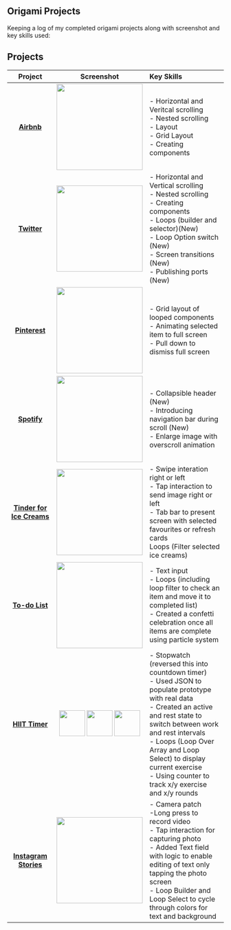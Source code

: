 
## Origami Projects
 
Keeping a log of my completed origami projects along with screenshot and key skills used: 


## Projects

|    Project        |       Screenshot        |         Key Skills                    |       
|:-----------------:|:-----------------------:|:-------------------------------------|
|  **[Airbnb](https://github.com/becmorrell/Origami/tree/main/Airbnb)** | <img src="https://user-images.githubusercontent.com/77584099/119475813-60d69200-bd45-11eb-8eef-522d5d0f6ab8.png" width="200px"> |  - Horizontal and Veritcal scrolling <br> - Nested scrolling <br> - Layout <br> - Grid Layout <br> - Creating components |
|    **[Twitter](https://github.com/becmorrell/Origami/blob/main/Twitter/readme.md)**  | <img src="https://user-images.githubusercontent.com/77584099/120549908-195aa080-c3ec-11eb-95b1-44dd2f53cd4e.png" width="200px"> |   - Horizontal and Vertical scrolling <br> - Nested scrolling <br> - Creating components <br>  - Loops (builder and selector)(New) <br> - Loop Option switch (New) <br> - Screen transitions (New) <br> - Publishing ports (New)|     
|  **[Pinterest](https://github.com/becmorrell/Origami/tree/main/Pinterest)**|    <img src="https://user-images.githubusercontent.com/77584099/125663360-4c0315a5-8663-4709-a7e2-74a9b298ba9a.png" width="200px"> | - Grid layout of looped components <br> - Animating selected item to full screen <br> - Pull down to dismiss full screen <br> 
|   **[Spotify](https://github.com/becmorrell/Origami/tree/main/Spotify)**   |   <img src="https://user-images.githubusercontent.com/77584099/127474658-efad326d-333d-4974-808c-6b69d687f2c5.png" width="200px"> |   - Collapsible header (New) <br> - Introducing navigation bar during scroll (New) <br> - Enlarge image with overscroll animation <br> | - Tap status bar to return to top <br>
|    **[Tinder for Ice Creams](https://github.com/becmorrell/Origami/tree/main/IceCreams)**  | <img src="https://user-images.githubusercontent.com/77584099/129771595-ca829e6b-0dfc-4988-98ec-2edbe6e6dd4e.png" width="200px"> |  - Swipe interation right or left <br> - Tap interaction to send image right or left <br> - Tab bar to present screen with selected favourites or refresh cards <br> Loops (Filter selected ice creams)    |
|   **[To-do List](https://github.com/becmorrell/Origami/tree/main/To-do-list)**  |  <img src="https://user-images.githubusercontent.com/77584099/137180290-159c0405-6811-40d9-a481-3b7457b3dd0e.png" width="200px"> | - Text input <br> - Loops (including loop filter to check an item and move it to completed list) <br> - Created a confetti celebration once all items are complete using particle system |
| **[HIIT Timer](https://github.com/becmorrell/Origami/tree/main/Hiit%20Timer)** | <img src="https://user-images.githubusercontent.com/77584099/137183159-95fe906e-b5ee-4535-88c8-38bfc0fb5e9c.png" width="60px"> <img src="https://user-images.githubusercontent.com/77584099/137183442-669f6c09-d5b4-420c-9ff7-ee33f3d96a1a.png" width="60px"> <img src="https://user-images.githubusercontent.com/77584099/137183566-657dbfcb-7969-4a2f-81b0-93b3a2aa6ba5.png" width="60px"> | - Stopwatch (reversed this into countdown timer) <br> - Used JSON to populate prototype with real data <br> - Created an active and rest state to switch between work and rest intervals <br> - Loops (Loop Over Array and Loop Select) to display current exercise <br> - Using counter to track x/y exercise and x/y rounds <br> |
| **[Instagram Stories](https://github.com/becmorrell/Origami/tree/main/Instagram-Stories)** | <img src="https://user-images.githubusercontent.com/77584099/142416672-45de5c48-7e1e-4fbb-9bc7-078e712b3d6a.png" width="200px">  | - Camera patch <br> -Long press to record video <br> - Tap interaction for capturing photo <br> - Added Text field with logic to enable editing of text only tapping the photo screen <br> - Loop Builder and Loop Select to cycle through colors for text and background <br>





